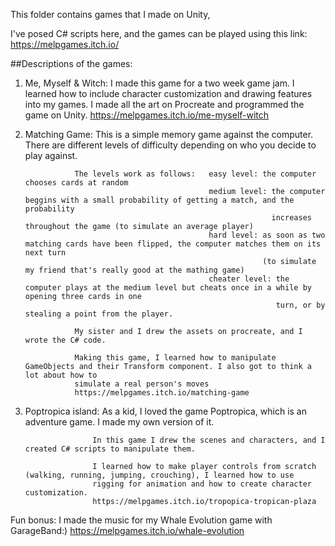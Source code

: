 This folder contains games that I made on Unity,

I've posed C# scripts here, and the games can be played using this link: https://melpgames.itch.io/ 

##Descriptions of the games:

1) Me, Myself & Witch: I made this game for a two week game jam. I learned how to include character customization and drawing features into my games.
                       I made all the art on Procreate and programmed the game on Unity.
                       https://melpgames.itch.io/me-myself-witch 

2) Matching Game: This is a simple memory game against the computer. There are different levels of difficulty depending on who you decide to play against. 
                  
                  The levels work as follows:   easy level: the computer chooses cards at random
                                                medium level: the computer beggins with a small probability of getting a match, and the probability 
                                                              increases throughout the game (to simulate an average player)
                                                hard level: as soon as two matching cards have been flipped, the computer matches them on its next turn 
                                                            (to simulate my friend that's really good at the mathing game)
                                                cheater level: the computer plays at the medium level but cheats once in a while by opening three cards in one 
                                                               turn, or by stealing a point from the player.
                                                               
                  My sister and I drew the assets on procreate, and I wrote the C# code.
                  
                  Making this game, I learned how to manipulate GameObjects and their Transform component. I also got to think a lot about how to 
                  simulate a real person's moves
                  https://melpgames.itch.io/matching-game 
                 
                                                               
3) Poptropica island: As a kid, I loved the game Poptropica, which is an adventure game. I made my own version of it.
                      
                      In this game I drew the scenes and characters, and I created C# scripts to manipulate them.
                      
                      I learned how to make player controls from scratch (walking, running, jumping, crouching), I learned how to use
                      rigging for animation and how to create character customization.
                      https://melpgames.itch.io/tropopica-tropican-plaza 


Fun bonus: I made the music for my Whale Evolution game with GarageBand:) https://melpgames.itch.io/whale-evolution 
      
    
